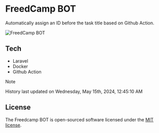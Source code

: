# FreedCamp BOT

Automatically assign an ID before the task title based on Github Action.

![FreedCamp BOT](https://repository-images.githubusercontent.com/737932867/7d34798b-2680-471c-b089-a78a718d3d6a)

## Tech

- Laravel
- Docker
- Github Action

> [!NOTE]  
> History last updated on Wednesday, May 15th, 2024, 12:45:10 AM

## License

The Freedcamp BOT is open-sourced software licensed under the [MIT license](https://opensource.org/licenses/MIT).
